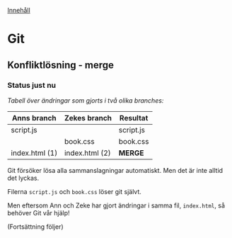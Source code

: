 [Innehåll](README.md)

# Git

## Konfliktlösning - merge

### Status just nu
*Tabell över ändringar som gjorts i två olika branches:*

|Anns branch    |Zekes branch   |Resultat  |
|---------------|---------------|----------|
|script.js      |               |script.js |
|               |book.css       |book.css  |
|index.html (1) |index.html (2) |**MERGE** |

Git försöker lösa alla sammanslagningar automatiskt. Men det är inte alltid det lyckas.

Filerna `script.js` och `book.css` löser git självt.

Men eftersom Ann och Zeke har gjort ändringar i samma fil, `index.html`, så behöver Git vår hjälp!

(Fortsättning följer)
